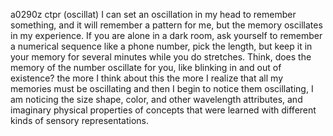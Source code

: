 a0290z ctpr
(oscillat)
I can set an oscillation in my head to remember something, and it will remember a pattern for me, but the memory oscillates in my experience. If you are alone in a dark room, ask yourself to remember a numerical sequence like a phone number, pick the length, but keep it in your memory for several minutes while you do stretches. Think, does the memory of the number oscillate for you, like blinking in and out of existence? the more I think about this the more I realize that all my memories must be oscillating and then I begin to notice them oscillating, I am noticing the size shape, color, and other wavelength attributes, and imaginary physical properties of concepts that were learned with different kinds of sensory representations.
